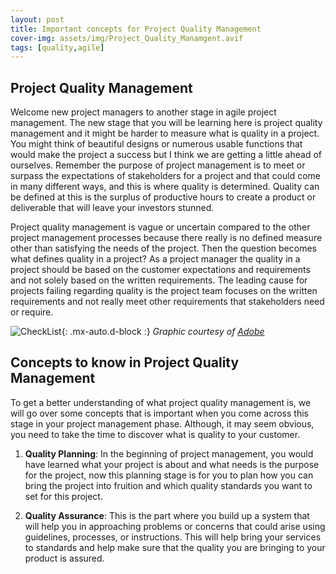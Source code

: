 ```yaml
---
layout: post
title: Important concepts for Project Quality Management
cover-img: assets/img/Project_Quality_Manamgent.avif
tags: [quality,agile]
---
```

## Project Quality Management

Welcome new project managers to another stage in agile project management. The new stage that you will be learning here is project quality management and it might be harder to measure what is quality in a project. You might think of beautiful designs or numerous usable functions that would make the project a success but I think we are getting a little ahead of ourselves. Remember the purpose of project management is to meet or surpass the expectations of stakeholders for a project and that could come in many different ways, and this is where quality is determined. Quality can be defined  at this is the surplus of productive hours to create a product or deliverable that will leave your investors stunned. 

Project quality management is vague or uncertain compared to the other project management processes because there really is no defined measure other than satisfying the needs of the project. Then the question becomes what defines quality in a project? As a project manager the quality in a project should be based on the customer expectations and requirements and not solely based on the written requirements.  The leading cause for projects failing regarding quality is the project team focuses on the written requirements and not really meet other requirements that stakeholders need or require.

![CheckList](/agile-blog/assets/img/Check_list.jpeg){: .mx-auto.d-block :}
*Graphic courtesy of [Adobe](https://stock.adobe.com/images/check-list-checklist-flat-web-icon-isolated-on-white-background-mark-symbol-document-report-test-vector-illustration/387715437)*

## Concepts to know in Project Quality Management 

To get a better understanding of what project quality management is, we will go over some concepts that is important when you come across this stage in your project management phase. Although, it may seem obvious, you need to take the time to discover what is quality to your customer.

1. **Quality Planning**: In the beginning of project management, you would have learned what your project is about and what needs is the purpose for the project, now this planning stage is for you to plan how you can bring the project into fruition and which quality standards you want to set for this project.

2. **Quality Assurance**: This is the part where you build up a system that will help you in approaching problems or concerns that could arise using guidelines, processes, or instructions. This will help bring your services to standards and help make sure that the quality you are bringing to your product is assured. 

